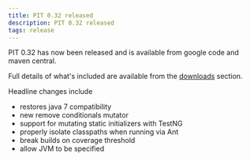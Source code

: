 ```yaml
---
title: PIT 0.32 released
description: PIT 0.32 released
tags: release
---
```


PIT 0.32 has now been released and is available from google code and maven central. <!-- more --> 


Full details of what's included are available from the [downloads](/downloads/) section.

Headline changes include

* restores java 7 compatibility
* new remove conditionals mutator
* support for mutating static initializers with TestNG
* properly isolate classpaths when running via Ant
* break builds on coverage threshold
* allow JVM to be specified 


